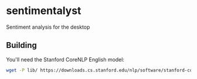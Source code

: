 # sentimentalyst
Sentiment analysis for the desktop

## Building
You'll need the Stanford CoreNLP English model:
```bash
wget -P lib/ https://downloads.cs.stanford.edu/nlp/software/stanford-corenlp-models-current.jar
```
